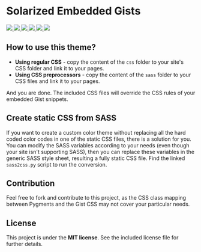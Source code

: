 # Solarized Embedded Gists

<a title="Latest version" href="https://github.com/tiborsimon/solarized-gist/releases/latest" target="_blank">
   <img src="https://img.shields.io/badge/version-v1.2-green.svg?style=flat" />
</a>
<a title="Goto article" href="http://tiborsimon.github.io/web/solarized-theme-for-embedded-gists/" target="_blank">
   <img src="https://img.shields.io/badge/article-read-blue.svg?style=flat" />
</a>
<a title="Goto discussion" href="http://tiborsimon.github.io/web/solarized-theme-for-embedded-gists/#discussion" target="_blank">
   <img src="https://img.shields.io/badge/discussion-join-orange.svg?style=flat" />
</a>
<a title="Demo" href="http://tiborsimon.github.io/web/solarized-theme-for-embedded-gists#demo" target="_blank">
   <img src="http://img.shields.io/badge/license-MIT-green.svg?style=flat" />
</a>
<a title="License" href="#license">
   <img src="https://img.shields.io/badge/demo-try-green.svg?style=flat" />
</a>

<img src="http://tiborsimon.github.io/images/solarized-gist/solarized-gist-demo-image.png" />

## How to use this theme?

- __Using regular CSS__ - copy the content of the `css` folder to your site's CSS folder and link it to your pages.
- __Using CSS preprocessors__ - copy the content of the `sass` folder to your CSS files and link it to your pages.

And you are done. The included CSS files will override the CSS rules of your embedded Gist snippets.

## Create static CSS from SASS

If you want to create a custom color theme without replacing all the hard coded color codes in one of the static CSS files, there is a solution for you. You can modify the SASS variables according to your needs (even though your site isn't supporting SASS), then you can replace these variables in the generic SASS style sheet, resulting a fully static CSS file. Find the linked `sass2css.py` script to run the conversion.

## Contribution

Feel free to fork and contribute to this project, as the CSS class mapping between Pygments and the Gist CSS may not cover your particular needs.

## License

This project is under the __MIT license__. 
See the included license file for further details.




